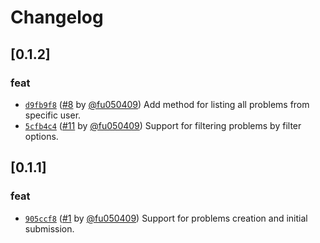 # Changelog

## \[0.1.2]

### feat

- [`d9fb9f8`](https://github.com/swpu-acm/online-judge/commit/d9fb9f85319d7a1b33b674902be8bd429735b5d5) ([#8](https://github.com/swpu-acm/online-judge/pull/8) by [@fu050409](https://github.com/swpu-acm/online-judge/../../fu050409)) Add method for listing all problems from specific user.
- [`5cfb4c4`](https://github.com/swpu-acm/online-judge/commit/5cfb4c48ded65a10087e0ebbc6d41cd769e3a64b) ([#11](https://github.com/swpu-acm/online-judge/pull/11) by [@fu050409](https://github.com/swpu-acm/online-judge/../../fu050409)) Support for filtering problems by filter options.

## \[0.1.1]

### feat

- [`905ccf8`](https://github.com/swpu-acm/online-judge/commit/905ccf874c7876e7724f6d93ac10ede59fffdfd4) ([#1](https://github.com/swpu-acm/online-judge/pull/1) by [@fu050409](https://github.com/swpu-acm/online-judge/../../fu050409)) Support for problems creation and initial submission.
